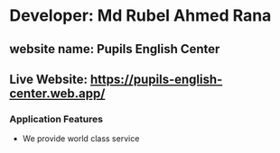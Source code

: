 # Developer: Md Rubel Ahmed Rana

##  website name: Pupils English Center

## Live Website: https://pupils-english-center.web.app/


### Application Features

* We provide world class service
